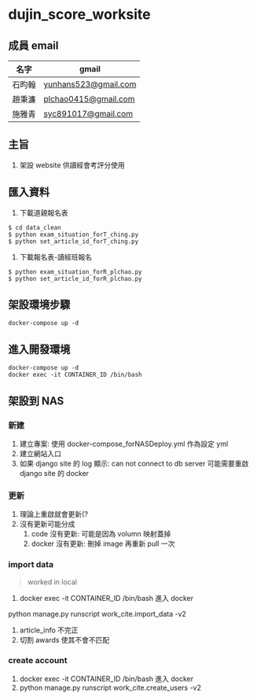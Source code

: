 # dujin_score_worksite
## 成員 email
|名字|gmail|
|-|-|
|石昀翰|yunhans523@gmail.com|
|趙秉濂|plchao0415@gmail.com|
|施雅青|syc891017@gmail.com|
## 主旨
1. 架設 website 供讀經會考評分使用
## 匯入資料
1. 下載道親報名表
```
$ cd data_clean
$ python exam_situation_forT_ching.py
$ python set_article_id_forT_ching.py
```
1. 下載報名表-讀經班報名
```
$ python exam_situation_forR_plchao.py
$ python set_article_id_forR_plchao.py
``` 
## 架設環境步驟
```shell
docker-compose up -d
```
## 進入開發環境
```shell
docker-compose up -d
docker exec -it CONTAINER_ID /bin/bash
```
## 架設到 NAS
### 新建
1. 建立專案: 使用 docker-compose_forNASDeploy.yml 作為設定 yml
2. 建立網站入口
3. 如果 django site 的 log 顯示: can not connect to db server
   可能需要重啟 django site 的 docker
### 更新
1. 理論上重啟就會更新(?
2. 沒有更新可能分成
    1. code 沒有更新: 可能是因為 volumn 映射蓋掉
    2. docker 沒有更新: 刪掉 image 再重新 pull 一次
### import data
> worked in local
1. docker exec -it CONTAINER_ID /bin/bash 進入 docker

python manage.py runscript work_cite.import_data -v2
1. article_info 不完正
2. 切割 awards 使其不會不匹配
### create account
1. docker exec -it CONTAINER_ID /bin/bash 進入 docker
2. python manage.py runscript work_cite.create_users -v2